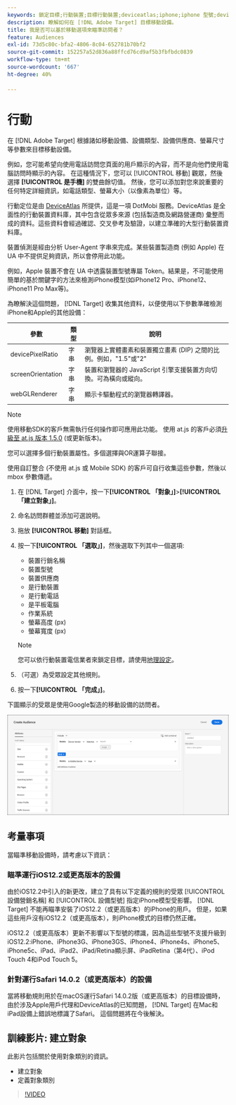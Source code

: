 ```yaml
---
keywords: 鎖定目標;行動裝置;目標行動裝置;deviceatlas;iphone;iphone 型號;device atlas;displaywidth;顯示寬度;裝置類型;displayheight;手機;平板電腦;裝置型號
description: 瞭解如何在 [!DNL Adobe Target] 目標移動設備。
title: 我是否可以基於移動選項來瞄準訪問者？
feature: Audiences
exl-id: 73d5c80c-bfa2-4806-8c04-652781b70bf2
source-git-commit: 152257a52d836a88ffcd76cd9af5b3fbfbdc0839
workflow-type: tm+mt
source-wordcount: '667'
ht-degree: 40%

---
```


# 行動

在 [!DNL Adobe Target] 根據諸如移動設備、設備類型、設備供應商、螢幕尺寸等參數來目標移動設備。

例如，您可能希望向使用電話訪問您頁面的用戶顯示的內容，而不是向他們使用電腦訪問時顯示的內容。 在這種情況下，您可以 [!UICONTROL 移動] 觀眾，然後選擇 **[!UICONTROL 是手機]** 的雙曲餘切值。 然後，您可以添加對您來說重要的任何特定詳細資訊，如電話類型、螢幕大小（以像素為單位）等。

行動定位是由 [DeviceAtlas](https://deviceatlas.com/device-data/user-agent-tester) 所提供，這是一項 DotMobi 服務。DeviceAtlas 是全面性的行動裝置資料庫，其中包含從眾多來源 (包括製造商及網路營運商) 彙整而成的資料。這些資料會經過確認、交叉參考及驗證，以建立準確的大型行動裝置資料庫。

裝置偵測是經由分析 User-Agent 字串來完成。某些裝置製造商 (例如 Apple) 在 UA 中不提供足夠資訊，所以會停用此功能。

例如，Apple 裝置不會在 UA 中透露裝置型號專屬 Token。結果是，不可能使用簡單的基於關鍵字的方法來檢測iPhone模型(如iPhone12 Pro、iPhone12、iPhone11 Pro Max等)。

為瞭解決這個問題， [!DNL Target] 收集其他資料，以便使用以下參數準確檢測iPhone和Apple的其他設備：

| 參數 | 類型 | 說明 |
|--- |--- |--- |
| devicePixelRatio | 字串 | 瀏覽器上實體畫素和裝置獨立畫素 (DIP) 之間的比例。例如，&quot;1.5&quot;或&quot;2&quot; |
| screenOrientation | 字串 | 裝置和瀏覽器的 JavaScript 引擎支援裝置方向切換。可為橫向或縱向。 |
| webGLRenderer | 字串 | 顯示卡驅動程式的瀏覽器轉譯器。 |

>[!NOTE]
>
>使用移動SDK的客戶無需執行任何操作即可應用此功能。 使用 at.js 的客戶必須[升級至 at.js 版本 1.5.0](/help/main/c-implementing-target/c-implementing-target-for-client-side-web/target-atjs-versions.md#reference_DBB5EDB79EC44E558F9E08D4774A0F7A) (或更新版本)。

您可以選擇多個行動裝置屬性。多個選擇與OR運算子聯接。

使用自訂整合 (不使用 at.js 或 Mobile SDK) 的客戶可自行收集這些參數，然後以 mbox 參數傳遞。

1. 在 [!DNL Target] 介面中，按一下&#x200B;**[!UICONTROL 「對象」]**>**[!UICONTROL 「建立對象」]**。
1. 命名訪問群體並添加可選說明。
1. 拖放 **[!UICONTROL 移動]** 對話框。
1. 按一下&#x200B;**[!UICONTROL 「選取」]**，然後選取下列其中一個選項:

   * 裝置行銷名稱
   * 裝置型號
   * 裝置供應商
   * 是行動裝置
   * 是行動電話
   * 是平板電腦
   * 作業系統
   * 螢幕高度 (px)
   * 螢幕寬度 (px)

   >[!NOTE]
   >
   >您可以依行動裝置電信業者來鎖定目標，請使用[地理設定](/help/main/c-target/c-audiences/c-target-rules/geo.md#concept_5B4D99DE685348FB877929EE0F942670)。

1. （可選）為受眾設定其他規則。
1. 按一下&#x200B;**[!UICONTROL 「完成」]**。

下圖顯示的受眾是使用Google製造的移動設備的訪問者。

![Target 行動裝置](assets/target_mobile.png)

## 考量事項

當瞄準移動設備時，請考慮以下資訊：

### 瞄準運行iOS12.2或更高版本的設備

由於iOS12.2中引入的新更改，建立了具有以下定義的規則的受眾 [!UICONTROL 設備營銷名稱] 和 [!UICONTROL 設備型號] 指定iPhone模型受影響。 [!DNL Target] 不能再瞄準安裝了iOS12.2（或更高版本）的iPhone的用戶。 但是，如果這些用戶沒有iOS12.2（或更高版本），則iPhone模式的目標仍然正確。

iOS12.2（或更高版本）更新不影響以下型號的標識，因為這些型號不支援升級到iOS12.2:iPhone、iPhone3G、iPhone3GS、iPhone4、iPhone4s、iPhone5、iPhone5c、iPad、iPad2、iPad/Retina顯示屏、iPadRetina（第4代）、iPod Touch 4和iPod Touch 5。

### 針對運行Safari 14.0.2（或更高版本）的設備

當將移動規則用於在macOS運行Safari 14.0.2版（或更高版本）的目標設備時，由於涉及Apple用戶代理和DeviceAtlas的已知問題， [!DNL Target] 在Mac和iPad設備上錯誤地標識了Safari。 這個問題將在今後解決。

## 訓練影片: 建立對象

此影片包括關於使用對象類別的資訊。

* 建立對象
* 定義對象類別

>[!VIDEO](https://video.tv.adobe.com/v/17392)
